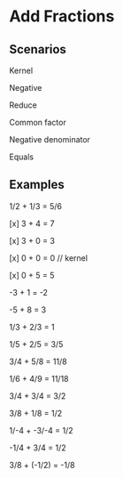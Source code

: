 # Add Fractions

## Scenarios

Kernel

Negative

Reduce

Common factor

Negative denominator

Equals

## Examples

1/2 + 1/3 = 5/6

[x] 3 + 4 = 7

[x] 3 + 0 = 3

[x] 0 + 0 = 0 // kernel

[x] 0 + 5 = 5

-3 + 1 = -2

-5 + 8 = 3

1/3 + 2/3 = 1

1/5 + 2/5 = 3/5

3/4 + 5/8 = 11/8

1/6 + 4/9 = 11/18

3/4 + 3/4 = 3/2

3/8 + 1/8 = 1/2

1/-4 + -3/-4 = 1/2

-1/4 + 3/4 = 1/2

3/8 + (-1/2) = -1/8
